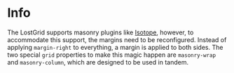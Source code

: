 # Info

The LostGrid supports masonry plugins like [Isotope](http://isotope.metafizzy.co/), however, to accommodate this support, the margins need to be reconfigured. Instead of applying `margin-right` to everything, a margin is applied to both sides. The two special `grid` properties to make this magic happen are `masonry-wrap` and `masonry-column`, which are designed to be used in tandem.

<div class="cf"></div>
<div class="end"></div>

